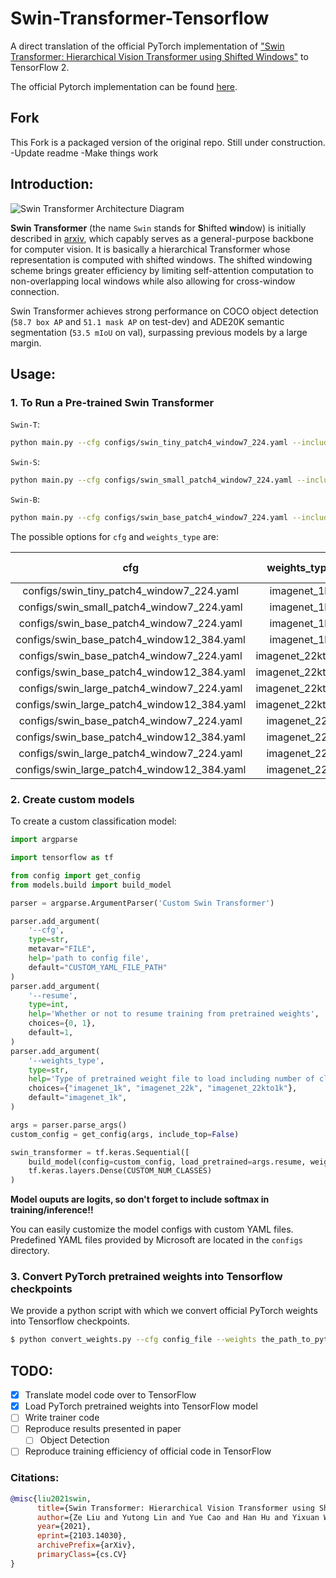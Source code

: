 # Swin-Transformer-Tensorflow
A direct translation of the official PyTorch implementation of ["Swin Transformer: Hierarchical Vision Transformer using Shifted Windows"](https://arxiv.org/abs/2103.14030) to TensorFlow 2.

The official Pytorch implementation can be found [here](https://github.com/microsoft/Swin-Transformer).

## Fork

This Fork is a packaged version of the original repo. Still under construction.
-Update readme
-Make things work

## Introduction:
![Swin Transformer Architecture Diagram](./images/swin-transformer.png)

**Swin Transformer** (the name `Swin` stands for **S**hifted **win**dow) is initially described in [arxiv](https://arxiv.org/abs/2103.14030), which capably serves as a
general-purpose backbone for computer vision. It is basically a hierarchical Transformer whose representation is
computed with shifted windows. The shifted windowing scheme brings greater efficiency by limiting self-attention
computation to non-overlapping local windows while also allowing for cross-window connection.

Swin Transformer achieves strong performance on COCO object detection (`58.7 box AP` and `51.1 mask AP` on test-dev) and
ADE20K semantic segmentation (`53.5 mIoU` on val), surpassing previous models by a large margin.


## Usage:
### 1. To Run a Pre-trained Swin Transformer

`Swin-T`:

```bash
python main.py --cfg configs/swin_tiny_patch4_window7_224.yaml --include_top 1 --resume 1 --weights_type imagenet_1k
```

`Swin-S`:

```bash
python main.py --cfg configs/swin_small_patch4_window7_224.yaml --include_top 1 --resume 1 --weights_type imagenet_1k
```

`Swin-B`:

```bash
python main.py --cfg configs/swin_base_patch4_window7_224.yaml --include_top 1 --resume 1 --weights_type imagenet_1k
```

The possible options for `cfg` and `weights_type` are:  

| cfg | weights_type | 22K model | 1K Model |
| :---: | :---: | :---: | :---: |
| configs/swin_tiny_patch4_window7_224.yaml | imagenet_1k | - | [github](https://github.com/VcampSoldiers/Swin-Transformer-Tensorflow/releases/download/v1.0/swin_tiny_patch4_window7_224_1k.tar.gz) |
| configs/swin_small_patch4_window7_224.yaml | imagenet_1k | - | [github](https://github.com/VcampSoldiers/Swin-Transformer-Tensorflow/releases/download/v1.0/swin_small_patch4_window7_224_1k.tar.gz) |
| configs/swin_base_patch4_window7_224.yaml | imagenet_1k | - | [github](https://github.com/VcampSoldiers/Swin-Transformer-Tensorflow/releases/download/v1.0/swin_base_patch4_window7_224_1k.tar.gz) |
| configs/swin_base_patch4_window12_384.yaml | imagenet_1k | - | [github](https://github.com/VcampSoldiers/Swin-Transformer-Tensorflow/releases/download/v1.0/swin_base_patch4_window12_384_1k.tar.gz) |
| configs/swin_base_patch4_window7_224.yaml | imagenet_22kto1k | - | [github](https://github.com/VcampSoldiers/Swin-Transformer-Tensorflow/releases/download/v1.0/swin_base_patch4_window7_224_22kto1k.tar.gz) |
| configs/swin_base_patch4_window12_384.yaml | imagenet_22kto1k | - | [github](https://github.com/VcampSoldiers/Swin-Transformer-Tensorflow/releases/download/v1.0/swin_base_patch4_window12_384_22kto1k.tar.gz) |
| configs/swin_large_patch4_window7_224.yaml | imagenet_22kto1k | - | [github](https://github.com/VcampSoldiers/Swin-Transformer-Tensorflow/releases/download/v1.0/swin_large_patch4_window7_224_22kto1k.tar.gz) |
| configs/swin_large_patch4_window12_384.yaml | imagenet_22kto1k | - | [github](https://github.com/VcampSoldiers/Swin-Transformer-Tensorflow/releases/download/v1.0/swin_large_patch4_window12_384_22kto1k.tar.gz) |
| configs/swin_base_patch4_window7_224.yaml | imagenet_22k | [github](https://github.com/VcampSoldiers/Swin-Transformer-Tensorflow/releases/download/v1.0/swin_base_patch4_window7_224_22k.tar.gz) | - |
| configs/swin_base_patch4_window12_384.yaml | imagenet_22k| [github](https://github.com/VcampSoldiers/Swin-Transformer-Tensorflow/releases/download/v1.0/swin_base_patch4_window12_384_22k.tar.gz) | - | 
| configs/swin_large_patch4_window7_224.yaml | imagenet_22k | [github](https://github.com/VcampSoldiers/Swin-Transformer-Tensorflow/releases/download/v1.0/swin_large_patch4_window7_224_22k.tar.gz) | - | 
| configs/swin_large_patch4_window12_384.yaml | imagenet_22k | [github](https://github.com/VcampSoldiers/Swin-Transformer-Tensorflow/releases/download/v1.0/swin_large_patch4_window12_384_22k.tar.gz) | - |

### 2. Create custom models

To create a custom classification model:
```python
import argparse

import tensorflow as tf

from config import get_config
from models.build import build_model

parser = argparse.ArgumentParser('Custom Swin Transformer')

parser.add_argument(
    '--cfg',
    type=str,
    metavar="FILE",
    help='path to config file',
    default="CUSTOM_YAML_FILE_PATH"
)
parser.add_argument(
    '--resume',
    type=int,
    help='Whether or not to resume training from pretrained weights',
    choices={0, 1},
    default=1,
)
parser.add_argument(
    '--weights_type',
    type=str,
    help='Type of pretrained weight file to load including number of classes',
    choices={"imagenet_1k", "imagenet_22k", "imagenet_22kto1k"},
    default="imagenet_1k",
)

args = parser.parse_args()
custom_config = get_config(args, include_top=False)

swin_transformer = tf.keras.Sequential([
    build_model(config=custom_config, load_pretrained=args.resume, weights_type=args.weights_type),
    tf.keras.layers.Dense(CUSTOM_NUM_CLASSES)
)
```
**Model ouputs are logits, so don't forget to include softmax in training/inference!!**

You can easily customize the model configs with custom YAML files. Predefined YAML files provided by Microsoft are located in the `configs` directory.

### 3. Convert PyTorch pretrained weights into Tensorflow checkpoints
We provide a python script with which we convert official PyTorch weights into Tensorflow checkpoints.
```bash
$ python convert_weights.py --cfg config_file --weights the_path_to_pytorch_weights --weights_type type_of_pretrained_weights --output the_path_to_output_tf_weights
```
## TODO:
- [x] Translate model code over to TensorFlow
- [x] Load PyTorch pretrained weights into TensorFlow model
- [ ] Write trainer code
- [ ] Reproduce results presented in paper
    - [ ] Object Detection
- [ ] Reproduce training efficiency of official code in TensorFlow

### Citations: 
```bibtex
@misc{liu2021swin,
      title={Swin Transformer: Hierarchical Vision Transformer using Shifted Windows}, 
      author={Ze Liu and Yutong Lin and Yue Cao and Han Hu and Yixuan Wei and Zheng Zhang and Stephen Lin and Baining Guo},
      year={2021},
      eprint={2103.14030},
      archivePrefix={arXiv},
      primaryClass={cs.CV}
}
```
